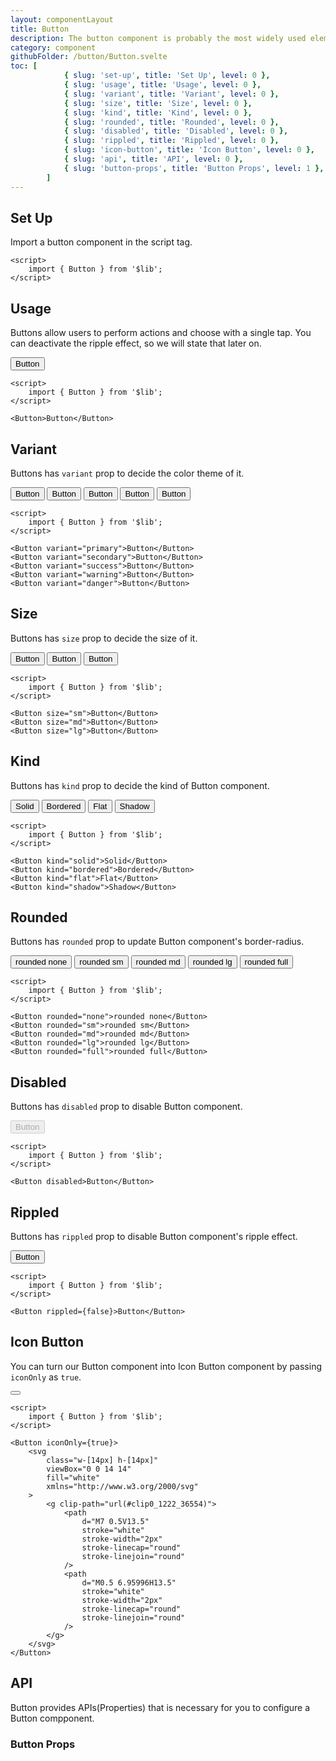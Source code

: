 ```yaml
---
layout: componentLayout
title: Button
description: The button component is probably the most widely used element in any user interface or website as it can be used to launch an action but also to link to other pages.
category: component
githubFolder: /button/Button.svelte
toc: [
			{ slug: 'set-up', title: 'Set Up', level: 0 },
			{ slug: 'usage', title: 'Usage', level: 0 },
			{ slug: 'variant', title: 'Variant', level: 0 },
			{ slug: 'size', title: 'Size', level: 0 },
			{ slug: 'kind', title: 'Kind', level: 0 },
			{ slug: 'rounded', title: 'Rounded', level: 0 },
			{ slug: 'disabled', title: 'Disabled', level: 0 },
			{ slug: 'rippled', title: 'Rippled', level: 0 },
			{ slug: 'icon-button', title: 'Icon Button', level: 0 },
			{ slug: 'api', title: 'API', level: 0 },
			{ slug: 'button-props', title: 'Button Props', level: 1 },
		]
---
```


<script>
	import { Button } from '$lib';
	import PropertyTable from "../../../mdsvex/components/PropertyTable.svelte"
	import CodeBlockWrapper from "../../../mdsvex/components/CodeBlockWrapper.md"
	import * as Component from "../../../mdsvex/+layout.svelte"
	import buttonProps from "./button-props.ts"

</script>

## Set Up

Import a button component in the script tag.

<CodeBlockWrapper>

```svelte
<script>
	import { Button } from '$lib';
</script>
```

</CodeBlockWrapper>

## Usage

Buttons allow users to perform actions and choose with a single tap. You can deactivate the ripple effect, so we will state that later on.

<Button>Button</Button>

<CodeBlockWrapper>

```svelte
<script>
	import { Button } from '$lib';
</script>

<Button>Button</Button>
```

</CodeBlockWrapper>

## Variant

Buttons has `variant` prop to decide the color theme of it.

<div class="inline-flex flex-row gap-4 flex-wrap">
	<Button variant="primary">Button</Button>
	<Button variant="secondary">Button</Button>
	<Button variant="success">Button</Button>
	<Button variant="warning">Button</Button>
	<Button variant="danger">Button</Button>
</div>

<CodeBlockWrapper>

```svelte
<script>
	import { Button } from '$lib';
</script>

<Button variant="primary">Button</Button>
<Button variant="secondary">Button</Button>
<Button variant="success">Button</Button>
<Button variant="warning">Button</Button>
<Button variant="danger">Button</Button>
```

</CodeBlockWrapper>

## Size

Buttons has `size` prop to decide the size of it.

<div class="flex flex-row gap-4 items-center">
	<Button size="sm">Button</Button>
	<Button size="md">Button</Button>
	<Button size="lg">Button</Button>
</div>

<CodeBlockWrapper>

```svelte
<script>
	import { Button } from '$lib';
</script>

<Button size="sm">Button</Button>
<Button size="md">Button</Button>
<Button size="lg">Button</Button>
```

</CodeBlockWrapper>

## Kind

Buttons has `kind` prop to decide the kind of Button component.

<div class="flex flex-row gap-2 flex-wrap">
	<Button kind="solid">Solid</Button>
	<Button kind="bordered">Bordered</Button>
	<Button kind="flat">Flat</Button>
	<Button kind="shadow">Shadow</Button>
</div>

<CodeBlockWrapper>

```svelte
<script>
	import { Button } from '$lib';
</script>

<Button kind="solid">Solid</Button>
<Button kind="bordered">Bordered</Button>
<Button kind="flat">Flat</Button>
<Button kind="shadow">Shadow</Button>
```

</CodeBlockWrapper>

## Rounded

Buttons has `rounded` prop to update Button component's border-radius.

<div class="flex flex-row gap-2 flex-wrap">
	<Button rounded="none">rounded none</Button>
	<Button rounded="sm">rounded sm</Button>
	<Button rounded="md">rounded md</Button>
	<Button rounded="lg">rounded lg</Button>
	<Button rounded="full">rounded full</Button>
</div>

<CodeBlockWrapper>

```svelte
<script>
	import { Button } from '$lib';
</script>

<Button rounded="none">rounded none</Button>
<Button rounded="sm">rounded sm</Button>
<Button rounded="md">rounded md</Button>
<Button rounded="lg">rounded lg</Button>
<Button rounded="full">rounded full</Button>
```

</CodeBlockWrapper>

## Disabled

Buttons has `disabled` prop to disable Button component.

<Button disabled>Button</Button>

<CodeBlockWrapper>

```svelte
<script>
	import { Button } from '$lib';
</script>

<Button disabled>Button</Button>
```

</CodeBlockWrapper>

## Rippled

Buttons has `rippled` prop to disable Button component's ripple effect.

<Button rippled={false}>Button</Button>

<CodeBlockWrapper>

```svelte
<script>
	import { Button } from '$lib';
</script>

<Button rippled={false}>Button</Button>
```

</CodeBlockWrapper>

## Icon Button

You can turn our Button component into Icon Button component by passing `iconOnly` as `true`.

<Button iconOnly={true}>
	<svg class="w-[14px] h-[14px]" viewBox="0 0 14 14" fill="white" xmlns="http://www.w3.org/2000/svg">
		<g clip-path="url(#clip0_1222_36554)">
			<path d="M7 0.5V13.5" stroke="white" stroke-width="2px" stroke-linecap="round" stroke-linejoin="round"/>
			<path d="M0.5 6.95996H13.5" stroke="white" stroke-width="2px" stroke-linecap="round" stroke-linejoin="round"/>
		</g>
	</svg>
</Button>

<CodeBlockWrapper>

```svelte
<script>
	import { Button } from '$lib';
</script>

<Button iconOnly={true}>
	<svg
		class="w-[14px] h-[14px]"
		viewBox="0 0 14 14"
		fill="white"
		xmlns="http://www.w3.org/2000/svg"
	>
		<g clip-path="url(#clip0_1222_36554)">
			<path
				d="M7 0.5V13.5"
				stroke="white"
				stroke-width="2px"
				stroke-linecap="round"
				stroke-linejoin="round"
			/>
			<path
				d="M0.5 6.95996H13.5"
				stroke="white"
				stroke-width="2px"
				stroke-linecap="round"
				stroke-linejoin="round"
			/>
		</g>
	</svg>
</Button>
```

</CodeBlockWrapper>

## API

Button provides APIs(Properties) that is necessary for you to configure a Button compponent.

### Button Props

<PropertyTable properties={buttonProps} />
